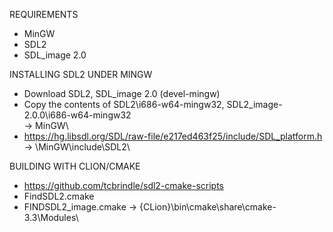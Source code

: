 REQUIREMENTS
* MinGW
* SDL2
* SDL_image 2.0

INSTALLING SDL2 UNDER MINGW
* Download SDL2, SDL_image 2.0 (devel-mingw)
* Copy the contents of SDL2\i686-w64-mingw32\, SDL2_image-2.0.0\i686-w64-mingw32\
-> MinGW\
* https://hg.libsdl.org/SDL/raw-file/e217ed463f25/include/SDL_platform.h
-> \MinGW\include\SDL2\

BUILDING WITH CLION/CMAKE
* https://github.com/tcbrindle/sdl2-cmake-scripts
* FindSDL2.cmake
* FINDSDL2_image.cmake
-> {CLion}\bin\cmake\share\cmake-3.3\Modules\
